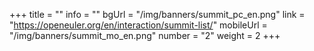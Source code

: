+++
title = ""
info = ""
bgUrl = "/img/banners/summit_pc_en.png"
link = "https://openeuler.org/en/interaction/summit-list/"
mobileUrl = "/img/banners/summit_mo_en.png"
number = "2"
weight =  2
+++
